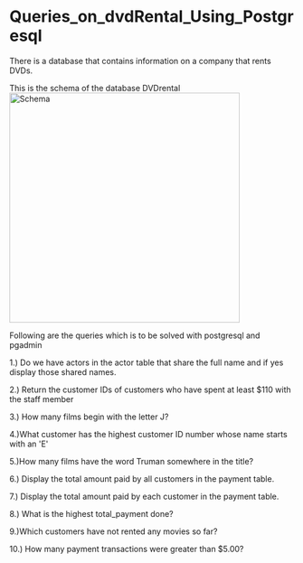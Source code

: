 # Queries_on_dvdRental_Using_Postgresql
There is a database that contains information on a company that rents DVDs.

This is the schema of the database DVDrental
<img width="407" alt="Schema" src="https://user-images.githubusercontent.com/22495927/137622462-a3d7c2c8-743b-4345-a2ea-dea3307d0ef0.png">

Following are the queries which is to be solved with postgresql and pgadmin

1.) Do we have actors in the actor table that share the full name and if yes display those shared names.

2.) Return the customer IDs of customers who have spent at least $110 with the staff member 

3.) How many films begin with the letter J?

4.)What customer has the highest customer ID number whose name starts with an 'E' 

5.)How many films have the word Truman somewhere in the title?

6.) Display the total amount paid by all customers in the payment table.

7.) Display the total amount paid by each customer in the payment table.

8.) What is the highest total_payment done?

9.)Which customers have not rented any movies so far?

10.) How many payment transactions were greater than $5.00?

